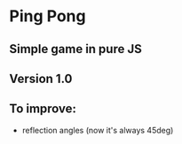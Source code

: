 # Ping Pong
## Simple game in pure JS
## Version 1.0
## To improve:
- reflection angles (now it's always 45deg)